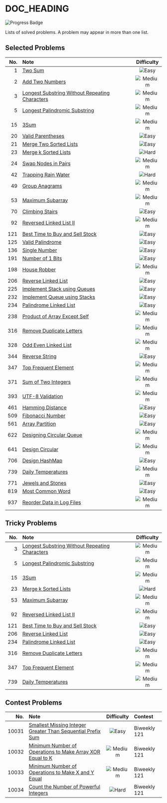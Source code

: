 # DOC_HEADING

![Progress Badge](https://img.shields.io/badge/Progress-44%20Solved-blue)

Lists of solved problems.
A problem may appear in more than one list.

## Selected Problems

| No. | Note | Difficulty |
| -: | :- | :-: |
| 1 | [Two Sum][p1] | ![Easy](https://img.shields.io/badge/Easy-green) |
| 2 | [Add Two Numbers][p2] | ![Medium](https://img.shields.io/badge/Medium-yellow) |
| 3 | [Longest Substring Without Repeating Characters][p3] | ![Medium](https://img.shields.io/badge/Medium-yellow) |
| 5 | [Longest Palindromic Substring][p5] | ![Medium](https://img.shields.io/badge/Medium-yellow) |
| 15 | [3Sum][p15] | ![Medium](https://img.shields.io/badge/Medium-yellow) |
| 20 | [Valid Parentheses][p20] | ![Easy](https://img.shields.io/badge/Easy-green) |
| 21 | [Merge Two Sorted Lists][p21] | ![Easy](https://img.shields.io/badge/Easy-green) |
| 23 | [Merge k Sorted Lists][p23] | ![Hard](https://img.shields.io/badge/Hard-red) |
| 24 | [Swap Nodes in Pairs][p24] | ![Medium](https://img.shields.io/badge/Medium-yellow) |
| 42 | [Trapping Rain Water][p42] | ![Hard](https://img.shields.io/badge/Hard-red) |
| 49 | [Group Anagrams][p49] | ![Medium](https://img.shields.io/badge/Medium-yellow) |
| 53 | [Maximum Subarray][p53] | ![Medium](https://img.shields.io/badge/Medium-yellow) |
| 70 | [Climbing Stairs][p70] | ![Easy](https://img.shields.io/badge/Easy-green) |
| 92 | [Reversed Linked List II][p92] | ![Medium](https://img.shields.io/badge/Medium-yellow) |
| 121 | [Best Time to Buy and Sell Stock][p121] | ![Easy](https://img.shields.io/badge/Easy-green) |
| 125 | [Valid Palindrome][p125] | ![Easy](https://img.shields.io/badge/Easy-green) |
| 136 | [Single Number][p136] | ![Easy](https://img.shields.io/badge/Easy-green) |
| 191 | [Number of 1 Bits][p191] | ![Easy](https://img.shields.io/badge/Easy-green) |
| 198 | [House Robber][p198] | ![Medium](https://img.shields.io/badge/Medium-yellow) |
| 206 | [Reverse Linked List][p206] | ![Easy](https://img.shields.io/badge/Easy-green) |
| 225 | [Implement Stack using Queues][p225] | ![Easy](https://img.shields.io/badge/Easy-green) |
| 232 | [Implement Queue using Stacks][p232] | ![Easy](https://img.shields.io/badge/Easy-green) |
| 234 | [Palindrome Linked List][p234] | ![Easy](https://img.shields.io/badge/Easy-green) |
| 238 | [Product of Array Except Self][p238] | ![Medium](https://img.shields.io/badge/Medium-yellow) |
| 316 | [Remove Duplicate Letters][p316] | ![Medium](https://img.shields.io/badge/Medium-yellow) |
| 328 | [Odd Even Linked List][p328] | ![Medium](https://img.shields.io/badge/Medium-yellow) |
| 344 | [Reverse String][p344] | ![Easy](https://img.shields.io/badge/Easy-green) |
| 347 | [Top Frequent Element][p347] | ![Medium](https://img.shields.io/badge/Medium-yellow) |
| 371 | [Sum of Two Integers][p371] | ![Medium](https://img.shields.io/badge/Medium-yellow) |
| 393 | [UTF-8 Validation][p393] | ![Medium](https://img.shields.io/badge/Medium-yellow) |
| 461 | [Hamming Distance][p461] | ![Easy](https://img.shields.io/badge/Easy-green) |
| 509 | [Fibonacci Number][p509] | ![Easy](https://img.shields.io/badge/Easy-green) |
| 561 | [Array Partition][p561] | ![Easy](https://img.shields.io/badge/Easy-green) |
| 622 | [Designing Circular Queue][p622] | ![Medium](https://img.shields.io/badge/Medium-yellow) |
| 641 | [Design Circular][p641] | ![Medium](https://img.shields.io/badge/Medium-yellow) |
| 706 | [Design HashMap][p706] | ![Easy](https://img.shields.io/badge/Easy-green) |
| 739 | [Daily Temperatures][p739] | ![Medium](https://img.shields.io/badge/Medium-yellow) |
| 771 | [Jewels and Stones][p771] | ![Easy](https://img.shields.io/badge/Easy-green) |
| 819 | [Most Common Word][p819] | ![Easy](https://img.shields.io/badge/Easy-green) |
| 937 | [Reorder Data in Log Files][p937] | ![Medium](https://img.shields.io/badge/Medium-yellow) |

## Tricky Problems

| No. | Note | Difficulty |
| -: | :- | :-: |
| 3 | [Longest Substring Without Repeating Characters][p3] | ![Medium](https://img.shields.io/badge/Medium-yellow) |
| 5 | [Longest Palindromic Substring][p5] | ![Medium](https://img.shields.io/badge/Medium-yellow) |
| 15 | [3Sum][p15] | ![Medium](https://img.shields.io/badge/Medium-yellow) |
| 23 | [Merge k Sorted Lists][p23] | ![Hard](https://img.shields.io/badge/Hard-red) |
| 53 | [Maximum Subarray][p53] | ![Medium](https://img.shields.io/badge/Medium-yellow) |
| 92 | [Reversed Linked List II][p92] | ![Medium](https://img.shields.io/badge/Medium-yellow) |
| 121 | [Best Time to Buy and Sell Stock][p121] | ![Easy](https://img.shields.io/badge/Easy-green) |
| 206 | [Reverse Linked List][p206] | ![Easy](https://img.shields.io/badge/Easy-green) |
| 234 | [Palindrome Linked List][p234] | ![Easy](https://img.shields.io/badge/Easy-green) |
| 316 | [Remove Duplicate Letters][p316] | ![Medium](https://img.shields.io/badge/Medium-yellow) |
| 347 | [Top Frequent Element][p347] | ![Medium](https://img.shields.io/badge/Medium-yellow) |
| 739 | [Daily Temperatures][p739] | ![Medium](https://img.shields.io/badge/Medium-yellow) |

## Contest Problems

| No. | Note | Difficulty | Contest |
| -: | :- | :-: | :- |
| 10031 | [Smallest Missing Integer Greater Than Sequential Prefix Sum][p10031] | ![Easy](https://img.shields.io/badge/Easy-green) | Biweekly 121 |
| 10032 | [Minimum Number of Operations to Make Array XOR Equal to K][p10032] | ![Medium](https://img.shields.io/badge/Medium-yellow) | Biweekly 121 |
| 10033 | [Minimum Number of Operations to Make X and Y Equal][p10033] | ![Medium](https://img.shields.io/badge/Medium-yellow) | Biweekly 121 |
| 10034 | [Count the Number of Powerful Integers][p10034] | ![Hard](https://img.shields.io/badge/Hard-red) | Biweekly 121 |

[p1]: ./problems/1/README.md
[p2]: ./problems/2/README.md
[p3]: ./problems/3/README.md
[p5]: ./problems/5/README.md
[p15]: ./problems/15/README.md
[p20]: ./problems/20/README.md
[p21]: ./problems/21/README.md
[p23]: ./problems/23/README.md
[p24]: ./problems/24/README.md
[p42]: ./problems/42/README.md
[p49]: ./problems/49/README.md
[p53]: ./problems/53/README.md
[p70]: ./problems/70/README.md
[p92]: ./problems/92/README.md
[p121]: ./problems/121/README.md
[p125]: ./problems/125/README.md
[p136]: ./problems/136/README.md
[p191]: ./problems/191/README.md
[p198]: ./problems/198/README.md
[p206]: ./problems/206/README.md
[p225]: ./problems/225/README.md
[p232]: ./problems/232/README.md
[p234]: ./problems/234/README.md
[p238]: ./problems/238/README.md
[p316]: ./problems/316/README.md
[p328]: ./problems/328/README.md
[p344]: ./problems/344/README.md
[p347]: ./problems/347/README.md
[p371]: ./problems/371/README.md
[p393]: ./problems/393/README.md
[p461]: ./problems/461/README.md
[p509]: ./problems/509/README.md
[p561]: ./problems/561/README.md
[p622]: ./problems/622/README.md
[p641]: ./problems/641/README.md
[p706]: ./problems/706/README.md
[p739]: ./problems/739/README.md
[p771]: ./problems/771/README.md
[p819]: ./problems/819/README.md
[p937]: ./problems/937/README.md
[p10031]: ./problems/10031/README.md
[p10032]: ./problems/10032/README.md
[p10033]: ./problems/10033/README.md
[p10034]: ./problems/10034/README.md
